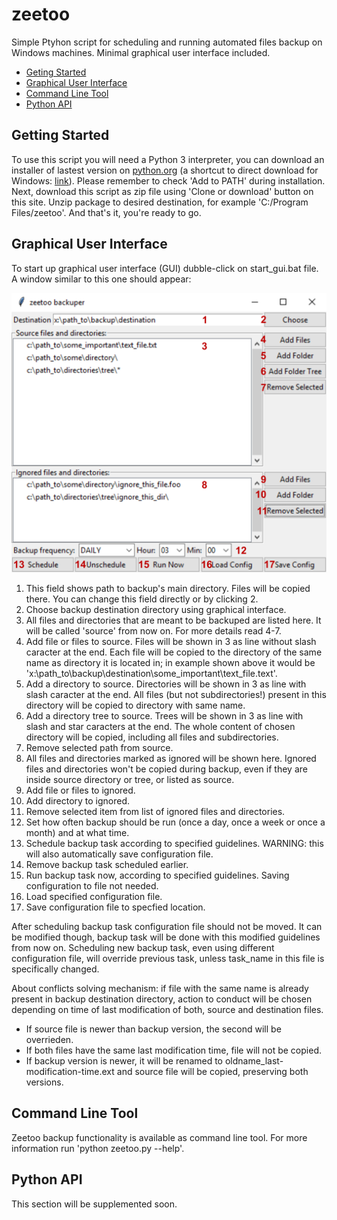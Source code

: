 # zeetoo

Simple Ptyhon script for scheduling and running automated files backup on Windows machines. Minimal graphical user interface included.

- [Geting Started](#getting-started)
- [Graphical User Interface](#graphical-user-interface)
- [Command Line Tool](#command-line-tool)
- [Python API](#python-api)

## Getting Started

To use this script you will need a Python 3 interpreter, you can download an installer of lastest version on [python.org](https://www.python.org) (a shortcut to direct download for Windows: [link](https://www.python.org/ftp/python/3.7.2/python-3.7.2.exe)). Please remember to check 'Add to PATH' during installation.
Next, download this script as zip file using 'Clone or download' button on this site. Unzip package to desired destination, for example 'C:/Program Files/zeetoo'. And that's it, you're ready to go.

## Graphical User Interface

To start up graphical user interface (GUI) dubble-click on start_gui.bat file. A window similar to this one should appear:

![screenshot](https://raw.githubusercontent.com/Mishioo/zeetoo/assets/screenshot.png)

1. This field shows path to backup's main directory. Files will be copied there. You can change this field directly or by clicking 2.
2. Choose backup destination directory using graphical interface.
3. All files and directories that are meant to be backuped are listed here. It will be called 'source' from now on. For more details read 4-7.
4. Add file or files to source. Files will be shown in 3 as line without slash caracter at the end. Each file will be copied to the directory of the same name as directory it is located in; in example shown above it would be 'x:\path_to\backup\destination\some_important\text_file.text'.
5. Add a directory to source. Directories will be shown in 3 as line with slash caracter at the end. All files (but not subdirectories!) present in this directory will be copied to directory with same name.
6. Add a directory tree to source. Trees will be shown in 3 as line with slash and star caracters at the end. The whole content of chosen directory will be copied, including all files and subdirectories.
7. Remove selected path from source.
8. All files and directories marked as ignored will be shown here. Ignored files and directories won't be copied during backup, even if they are inside source directory or tree, or listed as source.
9. Add file or files to ignored.
10. Add directory to ignored.
11. Remove selected item from list of ignored files and directories.
12. Set how often backup should be run (once a day, once a week or once a month) and at what time.
13. Schedule backup task according to specified guidelines. WARNING: this will also automatically save configuration file.
14. Remove backup task scheduled earlier.
15. Run backup task now, according to specified guidelines. Saving configuration to file not needed.
16. Load specified configuration file.
17. Save configuration file to specfied location.

After scheduling backup task configuration file should not be moved. It can be modified though, backup task will be done with this modified guidelines from now on. Scheduling new backup task, even using different configuration file, will override previous task, unless task_name in this file is specifically changed.

About conflicts solving mechanism: if file with the same name is already present in backup destination directory, action to conduct will be chosen depending on time of last modification of both, source and destination files.
- If source file is newer than backup version, the second will be overrieden.
- If both files have the same last modification time, file will not be copied.
- If backup version is newer, it will be renamed to oldname_last-modification-time.ext and source file will be copied, preserving both versions.

## Command Line Tool

Zeetoo backup functionality is available as command line tool. For more information run 'python zeetoo.py --help'.

## Python API

This section will be supplemented soon.
